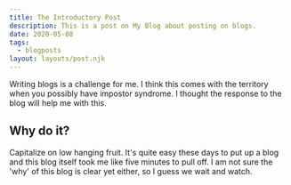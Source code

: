 ```yaml
---
title: The Introductory Post
description: This is a post on My Blog about posting on blogs.
date: 2020-05-08
tags:
  - blogposts
layout: layouts/post.njk
---
```

Writing blogs is a challenge for me. I think this comes with the territory when you possibly have impostor syndrome. 
I thought the response to the blog will help me with this. 

## Why do it?

Capitalize on low hanging fruit. It's quite easy these days to put up a blog and this blog itself took me like five minutes to pull off. I am not sure the 'why' of this blog is clear yet either, so I guess we wait and watch.
